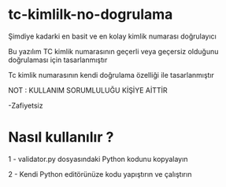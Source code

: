 # tc-kimlilk-no-dogrulama
Şimdiye kadarki en basit ve en kolay kimlik numarası doğrulayıcı 

Bu yazılım  TC kimlik numarasının geçerli veya geçersiz olduğunu doğrulaması için tasarlanmıştır 

Tc kimlik numarasının kendi doğrulama özelliği ile tasarlanmıştır 

NOT : KULLANIM SORUMLULUĞU KİŞİYE AİTTİR

-Zafiyetsiz

# Nasıl kullanılır ?

1 -  validator.py dosyasındaki Python kodunu kopyalayın

2 -  Kendi Python editörünüze kodu yapıştırın ve çalıştırın

